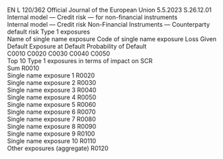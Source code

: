 EN  L 120/362 Official Journal of the European Union 5.5.2023
 S.26.12.01  
Internal model — Credit risk — for non-financial instruments  
Internal model — Credit risk Non-Financial Instruments — Counterparty default risk Type 1 exposures  
Name of single 
name exposure  Code of single name 
exposure  Loss Given Default  Exposure at Default  Probability of 
Default  
C0010  C0020  C0030  C0040  C0050  
Top 10 Type 1 exposures in terms of impact on SCR  
Sum  R0010  
Single name exposure 1  R0020  
Single name exposure 2  R0030  
Single name exposure 3  R0040  
Single name exposure 4  R0050  
Single name exposure 5  R0060  
Single name exposure 6  R0070  
Single name exposure 7  R0080  
Single name exposure 8  R0090  
Single name exposure 9  R0100  
Single name exposure 10  R0110  
Other exposures (aggregate)  R0120